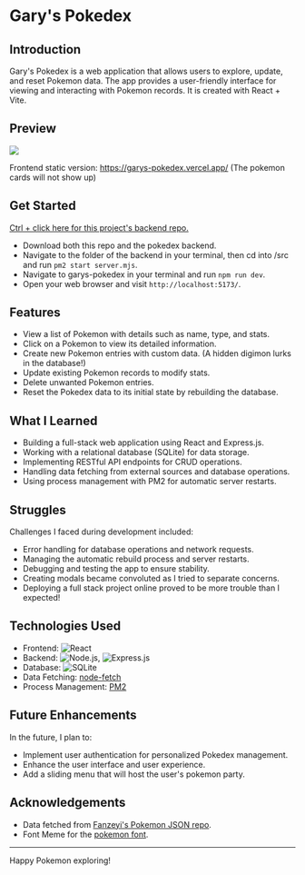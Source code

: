 # Gary's Pokedex

## Introduction

Gary's Pokedex is a web application that allows users to explore, update, and reset Pokemon data. The app provides a user-friendly interface for viewing and interacting with Pokemon records. It is created with React + Vite.

## Preview

<img src="https://s6.gifyu.com/images/S6cYF.gif">

Frontend static version: https://garys-pokedex.vercel.app/
(The pokemon cards will not show up)

## Get Started

[Ctrl + click here for this project's backend repo.](https://github.com/innopaolo/pokedex-backend)

- Download both this repo and the pokedex backend.
- Navigate to the folder of the backend in your terminal, then cd into /src and run `pm2 start server.mjs`.
- Navigate to garys-pokedex in your terminal and run `npm run dev`.
- Open your web browser and visit `http://localhost:5173/`.

## Features

- View a list of Pokemon with details such as name, type, and stats.
- Click on a Pokemon to view its detailed information.
- Create new Pokemon entries with custom data. (A hidden digimon lurks in the database!)
- Update existing Pokemon records to modify stats.
- Delete unwanted Pokemon entries.
- Reset the Pokedex data to its initial state by rebuilding the database.

## What I Learned

- Building a full-stack web application using React and Express.js.
- Working with a relational database (SQLite) for data storage.
- Implementing RESTful API endpoints for CRUD operations.
- Handling data fetching from external sources and database operations.
- Using process management with PM2 for automatic server restarts.

## Struggles

Challenges I faced during development included:

- Error handling for database operations and network requests.
- Managing the automatic rebuild process and server restarts.
- Debugging and testing the app to ensure stability.
- Creating modals became convoluted as I tried to separate concerns.
- Deploying a full stack project online proved to be more trouble than I expected!

## Technologies Used

- Frontend: ![React](https://img.shields.io/badge/React-20232A?style=for-the-badge&logo=react&logoColor=61DAFB)
- Backend: ![Node.js](https://img.shields.io/badge/Node.js-43853D?style=for-the-badge&logo=node.js&logoColor=white), ![Express.js](https://img.shields.io/badge/Express.js-404D59?style=for-the-badge)
- Database: ![SQLite](https://img.shields.io/badge/SQLite-07405E?style=for-the-badge&logo=sqlite&logoColor=white)
- Data Fetching: [node-fetch](https://www.npmjs.com/package/node-fetch)
- Process Management: [PM2](https://pm2.keymetrics.io/)

## Future Enhancements

In the future, I plan to:

- Implement user authentication for personalized Pokedex management.
- Enhance the user interface and user experience.
- Add a sliding menu that will host the user's pokemon party.

## Acknowledgements

- Data fetched from [Fanzeyi's Pokemon JSON repo](https://github.com/fanzeyi/pokemon.json).
- Font Meme for the [pokemon font](https://fontmeme.com/pokemon-font/).

---

Happy Pokemon exploring!

